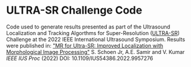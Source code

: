 # ULTRA-SR Challenge Code

Code used to generate results presented as part of the Ultrasound Localization and Tracking Algorthms for Super-Resolution ([ULTRA-SR](https://ultra-sr.com/)) Challenge at the 2022 IEEE International Ultrasound Symposium. Results were published in:
["MR for Ultra-SR: Improved Localization with Morphological Image Processing"](https://doi.org/10.1109/IUS54386.2022.9957276) S. Schoen Jr, A.E. Samir and V. Kumar _IEEE IUS Proc_ (2022) DOI: 10.1109/IUS54386.2022.9957276
